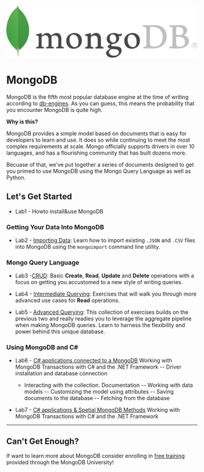 ![image](https://github.com/KPKanimator/MongoDb-repo/blob/main/src/mongo-logo.png)

# MongoDB
MongoDB is the fifth most popular database engine at the time of writing according to [db-engines](https://db-engines.com/en/ranking_trend).  As you can guess, this means the probability that you encounter MongoDB is quite high.

**Why is this?**

MongoDB provides a simple model based on documents that is easy for developers to learn and use.  It does so while continuing to meet the most complex requirements at scale.  Mongo officially supports drivers in over 10 languages, and has a flourishing community that has built dozens more.

Becuase of that, we've put together a series of documents designed to get you primed to use MongoDB using the Mongo Query Language as well as Python.


## Let's Get Started

- Lab1 - Howto install&use MongoDB

### Getting Your Data Into MongoDB

- Lab2 - [Importing Data](exercises/00_importing-data-into-mongo.md):  Learn how to import existing `.JSON` and `.CSV` files into MongoDB using the `mongoimport` command line utility.

### Mongo Query Language

- Lab3 -[CRUD](exercises/01_basic-mongo-queries.md):  Basic **Create**, **Read**, **Update** and **Delete** operations with a focus on getting you accustomed to a new style of writing queries.

- Lab4 - [Intermediate Querying](exercises/02_intermediate-mongo-queries.md):  Exercises that will walk you through more advanced use cases for **Read** operations.

- Lab5 - [Advanced Querying](exercises/03_advanced-mongo-queries.md):  This collection of exercises builds on the previous two and really readies you to leverage the aggregate pipeline when making MongoDB queries.  Learn to harness the flexibility and power behind this unique database.


### Using MongoDB and C#

- Lab6 - [C# applications connected to a MongoDB](exercises/05_csharp-applications-more.md) Working with MongoDB Transactions with C# and the .NET Framework
--	Driver installation and database connection
  - Interacting with the collection. Documentation
  --	Working with data models
  --	Customizing the model using attributes
  --	Saving documents to the database
  --	Fetching from the database

- Lab7 - [C# applications & Spetial MongoDB Methods](exercises/04_csharp-applications.md) Working with MongoDB Transactions with C# and the .NET Framework

---

## Can't Get Enough?
If want to learn more about MongoDB consider enrolling in [free training](https://university.mongodb.com/) provided through the MongoDB University!

